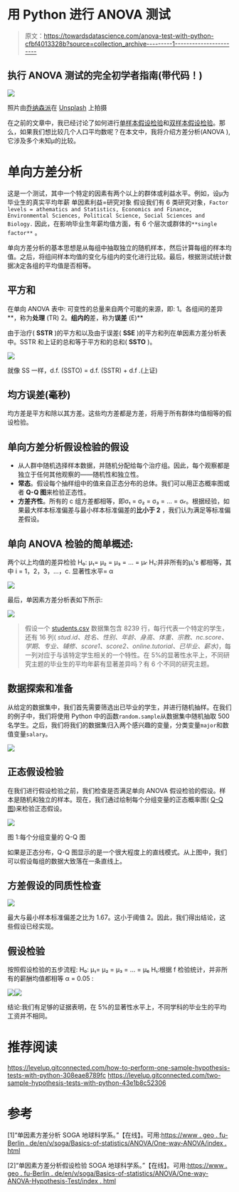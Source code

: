 # 用 Python 进行 ANOVA 测试

> 原文：<https://towardsdatascience.com/anova-test-with-python-cfbf4013328b?source=collection_archive---------1----------------------->

## 执行 ANOVA 测试的完全初学者指南(带代码！)

![](img/3f2adb86ef3b2a5654143bebe53133f4.png)

照片由[乔纳森派](https://unsplash.com/@r3dmax)在 [Unsplash](https://unsplash.com/) 上拍摄

在之前的文章中，我已经讨论了如何进行[单样本假设检验](https://levelup.gitconnected.com/how-to-perform-one-sample-hypothesis-tests-with-python-308eae8789fc)和[双样本假设检验](https://levelup.gitconnected.com/two-sample-hypothesis-tests-with-python-43e1b8c52306)。那么，如果我们想比较几个人口平均数呢？在本文中，我将介绍方差分析(ANOVA ),它涉及多个未知μ的比较。

# 单向方差分析

这是一个测试，其中一个特定的因素有两个以上的群体或利益水平。例如，设μ为毕业生的真实平均年薪
单因素利益=研究对象
假设我们有 6 类研究对象，`Factor levels = athematics and Statistics, Economics and Finance, Environmental Sciences, Political Science, Social Sciences and Biology.`
因此，在影响毕业生年薪均值方面，有 6 个层次或群体的`**single factor**` 。

单向方差分析的基本思想是从每组中抽取独立的随机样本，然后计算每组的样本均值。之后，将组间样本均值的变化与组内的变化进行比较。最后，根据测试统计数据决定各组的平均值是否相等。

## 平方和

在单向 ANOVA 表中:
可变性的总量来自两个可能的来源，即:
1。各组间的差异**，称为**处理** (TR)
2。**组内的**差，称为**误差** (E)**

由于治疗( **SSTR** )的平方和以及由于误差( **SSE** )的平方和列在单因素方差分析表中。SSTR 和上证的总和等于平方和的总和( **SSTO** )。

![](img/c7438d058d4ef6b941a81177348524cd.png)

就像 SS 一样，d.f. (SSTO) = d.f. (SSTR) + d.f .(上证)

## 均方误差(毫秒)

均方差是平方和除以其方差。这些均方差都是方差，将用于所有群体均值相等的假设检验。

## 单向方差分析假设检验的假设

*   从人群中随机选择样本数据，并随机分配给每个治疗组。因此，每个观察都是独立于任何其他观察的——随机性和独立性。
*   **常态**。假设每个抽样组中的值来自正态分布的总体。我们可以用正态概率图或者 **Q-Q 图**来检验正态性。
*   **方差齐性**。所有的 c 组方差都相等，即σ₁ = σ₂ = σ₃ = … = σ𝒸。根据经验，如果最大样本标准偏差与最小样本标准偏差的**比小于 2** ，我们认为满足等标准偏差假设。

## 单向 ANOVA 检验的简单概述:

两个以上均值的差异检验
H₀: μ₁= μ₂ = μ₃ = … = μ𝒸
H₁:并非所有的μᵢ's 都相等，其中 i = 1，2，3，…，c.
显著性水平= α

![](img/4b8db556e9419aa3508239c75dbcb4db.png)

最后，单因素方差分析表如下所示:

![](img/37adb73dd1d5c51dac0d546c5328fbac.png)

> 假设一个 [students.csv](https://userpage.fu-berlin.de/soga/200/2010_data_sets/students.csv) 数据集包含 8239 行，每行代表一个特定的学生，还有 16 列( *stud.id、姓名、性别、年龄、身高、体重、宗教、nc.score、学期、专业、辅修、score1、score2、online.tutorial、已毕业、薪水)*，每一列对应于与该特定学生相关的一个特性。在 5%的显著性水平上，不同研究主题的毕业生的平均年薪有显著差异吗？有 6 个不同的研究主题。

## 数据探索和准备

从给定的数据集中，我们首先需要筛选出已毕业的学生，并进行随机抽样。在我们的例子中，我们将使用 Python 中的函数`random.sample`从数据集中随机抽取 500 名学生。之后，我们将我们的数据集归入两个感兴趣的变量，分类变量`major`和数值变量`salary`。

![](img/be6e88d7cba064bdbae1da5dcd16727e.png)

## 正态假设检验

在我们进行假设检验之前，我们检查是否满足单向 ANOVA 假设检验的假设。样本是随机和独立的样本。现在，我们通过绘制每个分组变量的正态概率图( [Q-Q 图](https://en.wikipedia.org/wiki/Q%E2%80%93Q_plot))来检验正态假设。

![](img/c2c4f9cdfb348a314202c8f80f7e8f56.png)

图 1:每个分组变量的 Q-Q 图

如果是正态分布，Q-Q 图显示的是一个很大程度上的直线模式。从上图中，我们可以假设每组的数据大致落在一条直线上。

## **方差假设的同质性检查**

![](img/493e713b9ebafb0ebcc138224037485e.png)

最大与最小样本标准偏差之比为 1.67。这小于阈值 2。因此，我们得出结论，这些假设已经实现。

## 假设检验

按照假设检验的五步流程:
H₀: μ₁= μ₂ = μ₃ = … = μ₆
H₁:根据 f 检验统计，并非所有的薪酬均值都相等
α = 0.05
:

![](img/4d785a21a5ed8cb72d52e8ef5322395b.png)![](img/00afed8ca26b7616b82e5837414ec619.png)

结论:我们有足够的证据表明，在 5%的显著性水平上，不同学科的毕业生的平均工资并不相同。

# 推荐阅读

</two-way-anova-test-with-python-a112e2396d78>  </chi-square-test-with-python-d8ba98117626>  </mcnemars-test-with-python-e1bab328d15c>  <https://levelup.gitconnected.com/how-to-perform-one-sample-hypothesis-tests-with-python-308eae8789fc>  <https://levelup.gitconnected.com/two-sample-hypothesis-tests-with-python-43e1b8c52306>  

# 参考

[1]“单因素方差分析 SOGA 地球科学系。”【在线】。可用:[https://www . geo . fu-Berlin . de/en/v/soga/Basics-of-statistics/ANOVA/One-way-ANOVA/index . html](https://www.geo.fu-berlin.de/en/v/soga/Basics-of-statistics/ANOVA/One-way-ANOVA/index.html)

[2]“单因素方差分析假设检验 SOGA 地球科学系。”【在线】。可用:[https://www . geo . fu-Berlin . de/en/v/soga/Basics-of-statistics/ANOVA/One-way-ANOVA-Hypothesis-Test/index . html](https://www.geo.fu-berlin.de/en/v/soga/Basics-of-statistics/ANOVA/One-way-ANOVA-Hypothesis-Test/index.html)